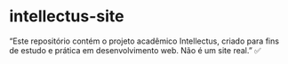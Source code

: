 # intellectus-site

“Este repositório contém o projeto acadêmico Intellectus, criado para fins de estudo e prática em desenvolvimento web. Não é um site real.” ✅
